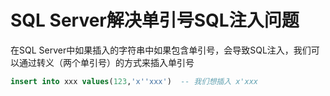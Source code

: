 # SQL Server解决单引号SQL注入问题

在SQL Server中如果插入的字符串中如果包含单引号，会导致SQL注入，我们可以通过转义（两个单引号）的方式来插入单引号

```sql
insert into xxx values(123,'x''xxx')  -- 我们想插入 x'xxx
```

